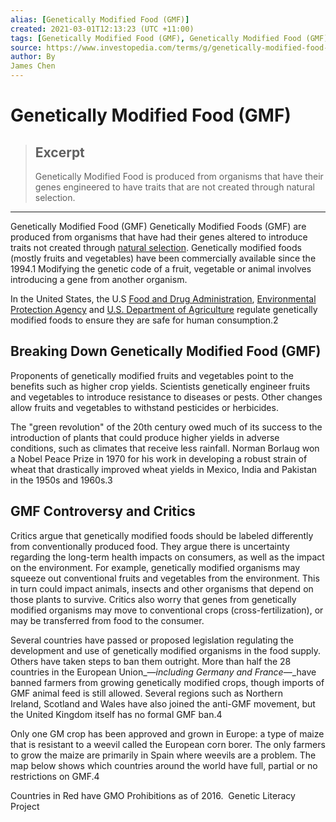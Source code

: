 ```yaml
---
alias: [Genetically Modified Food (GMF)]
created: 2021-03-01T12:13:23 (UTC +11:00)
tags: [Genetically Modified Food (GMF), Genetically Modified Food (GMF)]
source: https://www.investopedia.com/terms/g/genetically-modified-food-gmf.asp
author: By
James Chen
---
```


# Genetically Modified Food (GMF)

> ## Excerpt
> Genetically Modified Food is produced from organisms that have their genes engineered to have traits that are not created through natural selection.

---

Genetically Modified Food (GMF)
Genetically Modified Foods (GMF) are produced from organisms that have had their genes altered to introduce traits not created through [natural selection](https://www.investopedia.com/terms/n/natural-selection.asp). Genetically modified foods (mostly fruits and vegetables) have been commercially available since the 1994.1 Modifying the genetic code of a fruit, vegetable or animal involves introducing a gene from another organism.

In the United States, the U.S [Food and Drug Administration](https://www.investopedia.com/terms/f/fda.asp), [Environmental Protection Agency](https://www.investopedia.com/terms/e/environmental-protection-agency.asp) and [U.S. Department of Agriculture](https://www.investopedia.com/terms/u/usda.asp) regulate genetically modified foods to ensure they are safe for human consumption.2

## Breaking Down Genetically Modified Food (GMF)

Proponents of genetically modified fruits and vegetables point to the benefits such as higher crop yields. Scientists genetically engineer fruits and vegetables to introduce resistance to diseases or pests. Other changes allow fruits and vegetables to withstand pesticides or herbicides.

The "green revolution" of the 20th century owed much of its success to the introduction of plants that could produce higher yields in adverse conditions, such as climates that receive less rainfall. Norman Borlaug won a Nobel Peace Prize in 1970 for his work in developing a robust strain of wheat that drastically improved wheat yields in Mexico, India and Pakistan in the 1950s and 1960s.3

## GMF Controversy and Critics

Critics argue that genetically modified foods should be labeled differently from conventionally produced food. They argue there is uncertainty regarding the long-term health impacts on consumers, as well as the impact on the environment. For example, genetically modified organisms may squeeze out conventional fruits and vegetables from the environment. This in turn could impact animals, insects and other organisms that depend on those plants to survive. Critics also worry that genes from genetically modified organisms may move to conventional crops (cross-fertilization), or may be transferred from food to the consumer.

Several countries have passed or proposed legislation regulating the development and use of genetically modified organisms in the food supply. Others have taken steps to ban them outright. More than half the 28 countries in the European Union_—_including Germany and France_—_have banned farmers from growing genetically modified crops, though imports of GMF animal feed is still allowed. Several regions such as Northern Ireland, Scotland and Wales have also joined the anti-GMF movement, but the United Kingdom itself has no formal GMF ban.4

Only one GM crop has been approved and grown in Europe: a type of maize that is resistant to a weevil called the European corn borer. The only farmers to grow the maize are primarily in Spain where weevils are a problem. The map below shows which countries around the world have full, partial or no restrictions on GMF.4

Countries in Red have GMO Prohibitions as of 2016.  Genetic Literacy Project
